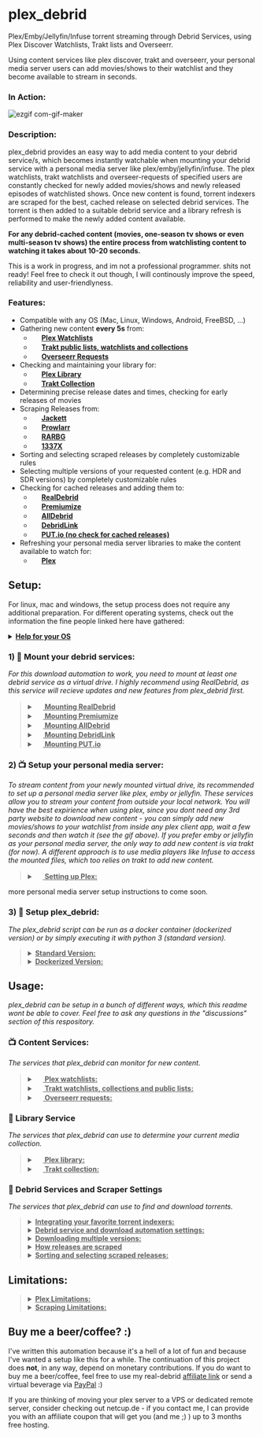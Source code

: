 # plex_debrid
Plex/Emby/Jellyfin/Infuse torrent streaming through Debrid Services, using Plex Discover Watchlists, Trakt lists and Overseerr.

Using content services like plex discover, trakt and overseerr, your personal media server users can add movies/shows to their watchlist and they become available to stream in seconds.

### In Action:

![ezgif com-gif-maker](https://user-images.githubusercontent.com/71379623/185643627-45217303-75d8-4c9d-8c8b-41bb2e27fd87.gif)


### Description:

plex_debrid provides an easy way to add media content to your debrid service/s, which becomes instantly watchable when mounting your debrid service with a personal media server like plex/emby/jellyfin/infuse. The plex watchlists, trakt watchlists and overseer-requests of specified users are constantly checked for newly added movies/shows and newly released episodes of watchlisted shows. Once new content is found, torrent indexers are scraped for the best, cached release on selected debrid services. The torrent is then added to a suitable debrid service and a library refresh is performed to make the newly added content available. 

**For any debrid-cached content (movies, one-season tv shows or even multi-season tv shows) the entire process from watchlisting content to watching it takes about 10-20 seconds.**

This is a work in progress, and im not a professional programmer. shits not ready! Feel free to check it out though, I will continously improve the speed, reliability and user-friendlyness.

### Features:
- Compatible with any OS (Mac, Linux, Windows, Android, FreeBSD, ...)
- Gathering new content **every 5s** from:
   - <img src="https://app.plex.tv/desktop/favicon.ico" height="16"> **[Plex Watchlists](https://plex.tv/)**
   - <img src="https://walter.trakt.tv/hotlink-ok/public/favicon.ico" height="16"> **[Trakt public lists, watchlists and collections](https://trakt.tv/)**
   - <img src="https://hotio.dev/webhook-avatars/overseerr.png" height="16"> **[Overseerr Requests](https://overseerr.dev/)**
- Checking and maintaining your library for:
   - <img src="https://app.plex.tv/desktop/favicon.ico" height="16"> **[Plex Library](https://plex.tv/)**
   - <img src="https://walter.trakt.tv/hotlink-ok/public/favicon.ico" height="16"> **[Trakt Collection](https://trakt.tv/)**
- Determining precise release dates and times, checking for early releases of movies
- Scraping Releases from:
   - <img src="https://user-images.githubusercontent.com/27040483/28728094-99f3e3f6-73c7-11e7-8f8d-28912dc6ac0d.png" height="16"> **[Jackett](https://github.com/Jackett/Jackett)**
   - <img src="https://prowlarr.com/img/favicon-32x32.png" height="16"> **[Prowlarr](https://github.com/Prowlarr/Prowlarr)**
   - <img src="https://progsoft.net/images/rarbg-icon-648af4dcc6ec63ee49d6c050af63d2547c74d46c.png" height="16"> **[RARBG](https://rarbg.to/)**
   - <img src="https://1337x.to/favicon.ico" height="16"> **[1337X](https://1337x.to/)**
- Sorting and selecting scraped releases by completely customizable rules
- Selecting multiple versions of your requested content (e.g. HDR and SDR versions) by completely customizable rules
- Checking for cached releases and adding them to:
   - <img src="https://fcdn.real-debrid.com/0818/favicons/favicon.ico" height="16"> **[RealDebrid](http://real-debrid.com/?id=5708990)**
   - <img src="https://www.premiumize.me/favicon-16x16.png" height="16"> **[Premiumize](https://www.premiumize.me/)**
   - <img src="https://cdn.alldebrid.com/lib/images/default/favicon.png" height="16"> **[AllDebrid](https://alldebrid.com/)**
   - <img src="https://cdn.debrid-link.com/favicon.ico?i=2" height="16"> **[DebridLink](https://debrid-link.com/)**
   - <img src="https://app.put.io/assets/favicon-32x32.png" height="16"> **[PUT.io (no check for cached releases)](https://put.io/)**
- Refreshing your personal media server libraries to make the content available to watch for:
   - <img src="https://app.plex.tv/desktop/favicon.ico" height="16"> **[Plex](https://plex.tv/)**

## Setup:
For linux, mac and windows, the setup process does not require any additional preparation. For different operating systems, check out the information the fine people linked here have gathered:
<details>
  <summary><b><u>Help for your OS</u></b></summary>
  
  - **[FreeBSD (u/TheNicestRichtofen)](https://www.reddit.com/r/Piracy/comments/v5zpj7/comment/ibnikqh/?utm_source=share&utm_medium=web2x&context=3)**
  - **[Android](https://github.com/itsToggle/plex_debrid/tree/android)**
</details>

### 1) :open_file_folder: Mount your debrid services:

*For this download automation to work, you need to mount at least one debrid service as a virtual drive. I highly recommend using RealDebrid, as this service will recieve updates and new features from plex_debrid first.*
>
><details>
>  <summary><b><u><img src="https://fcdn.real-debrid.com/0818/favicons/favicon.ico" height="16"> Mounting RealDebrid</u></b></summary>
>  
>  Realdebrid has now implement support for WebDav, which makes it mountable with official rclone software.
>  
>  I do still recomend using my fork, since realdebrids WebDav does not allow for torrent file deletion through rclone and they limit the amount of torrents displayed to 200. They do claim the torrent file deletion works with other webdav mount programs, but i have not been able to test this yet. It also seems that the official realdebrid webdav is still slower and more bandwidth heavy than my rclone fork, because mounting the webdav leads to frequent re-discovering of already downloaded content. 
>  
>  **Mounting with my fork:**
>  
>  1. Install my rclone fork: https://github.com/itsToggle/rclone_rd
>  2. configure rclone by running the command 'rclone config' (could be './rclone config' and depending on your os, the filename could be './rclone-linux' or similar. If you get a permission denied error (linux & macos), run 'sudo chmod u+x rclone-linux', adjusted to the filename.)
>  3. create a new remote by typing 'n'
>  4. give your remote a name (e.g. 'your-remote')
>  5. choose '47) realdebrid' as your remote type
>  6. follow the rest of the prompted instructions, choose 'no advaced configuration'
>  7. You can mount your newly created remote by running the command 'rclone cmount your-remote: X: --dir-cache-time 10s --vfs-cache-mode full' (replace 'your-remote' with your remote name, replace X with a drive letter of your choice e.g 'X','Y','Z',...)
>  8. If you are running my rclone fork on Linux, replace "cmount" with "mount" in the command above.
>  9. You've successfuly created a virtual drive of your debrid service!
>  
>  *You can run rclone as a background service by adding the mounting tag '--no-console' (Windows) or '--deamon' (Linux, Mac, etc)*
> 
>  **Mounting with official rclone software (WebDav)**
>  
>  1. Install the official rclone software: https://github.com/rclone/rclone or my fork: https://github.com/itsToggle/rclone_rd
>  2. configure rclone by running the command 'rclone config' (could be './rclone config' depending on your os)
>  3. create a new remote by typing 'n'
>  4. give your remote a name (e.g. 'your-remote')
>  5. choose '45) WebDav' as your remote type
>  6. enter 'https://dav.real-debrid.com/' as the server url
>  7. choose option '5) (other)'
>  8. enter your realdebrid user name as your user name
>  9. choose option 'y) yes, enter in my own password'
>  10. enter your webdav password (available in your account settings) as the password
>  11. You can mount your newly created remote by running the command 'rclone mount your-remote:torrents X: --dir-cache-time 10s --vfs-cache-mode full' (replace 'your-remote' with your remote name, replace X with a drive letter of your choice e.g 'X','Y','Z',...)
>  12. You've successfuly created a virtual drive of your debrid service!
> 
>  *You can run rclone as a background service by adding the mounting tag '--no-console' (Windows) or '--deamon' (Linux, Mac, etc)*
></details>
>
><details>
>  <summary><b><u><img src="https://www.premiumize.me/favicon-16x16.png" height="16"> Mounting Premiumize</u></b></summary>
>  
>  1. Install the official rclone software: https://github.com/rclone/rclone or my fork: https://github.com/itsToggle/rclone_rd
>  2. configure rclone by running the command 'rclone config' (could be './rclone config' depending on your os)
>  3. create a new remote by typing 'n'
>  4. give your remote a name (e.g. 'your-remote')
>  5. choose '46) premiumize' as your remote type
>  6. follow the rest of the prompted instructions, choose 'no advaced configuration'
>  7. You can mount your newly created remote by running the command 'rclone mount your-remote: X: --dir-cache-time 10s --vfs-cache-mode full' (replace 'your-remote' with your remote name, replace X with a drive letter of your choice e.g 'X','Y','Z',...)
>  8. You've successfuly created a virtual drive of your debrid service!
>  
>  *You can run rclone as a background service by adding the mounting tag '--no-console' (Windows) or '--deamon' (Linux, Mac, etc)*
></details>
>
><details>
>  <summary><b><u><img src="https://cdn.alldebrid.com/lib/images/default/favicon.png" height="16"> Mounting AllDebrid</u></b></summary>
>  
>  1. Install the official rclone software: https://github.com/rclone/rclone or my fork: https://github.com/itsToggle/rclone_rd
>  2. configure rclone by running the command 'rclone config' (could be './rclone config' depending on your os)
>  3. create a new remote by typing 'n'
>  4. give your remote a name (e.g. 'your-remote')
>  5. choose '42) WebDav' as your remote type
>  6. enter 'https://alldebrid.com/webdav/' as the server url
>  7. choose option '5) (other)'
>  8. enter an api key as your user name
>  9. choose option 'y) yes, enter in my own password'
>  10. enter 'eeeee' as the password
>  11. You can mount your newly created remote by running the command 'rclone mount your-remote:links X: --dir-cache-time 10s --vfs-cache-mode full' (replace 'your-remote' with your remote name, replace X with a drive letter of your choice e.g 'X','Y','Z',...)
>  12. You've successfuly created a virtual drive of your debrid service!
>  13. You will only be able to watch content from the "links" and "history" folder, not the "magnet" folder. The "links" folder is recommended and the one used in the mounting command above.
>  
>  *You can run rclone as a background service by adding the mounting tag '--no-console' (Windows) or '--deamon' (Linux, Mac, etc)*
></details>
>
><details>
>  <summary><b><u><img src="https://cdn.debrid-link.com/favicon.ico?i=2" height="16"> Mounting DebridLink</u></b></summary>
>  
>  1. Install the official rclone software: https://github.com/rclone/rclone or my fork: https://github.com/itsToggle/rclone_rd
>  2. configure rclone by running the command 'rclone config' (could be './rclone config' depending on your os)
>  3. create a new remote by typing 'n'
>  4. give your remote a name (e.g. 'your-remote')
>  5. choose '42) WebDav' as your remote type
>  6. enter 'https://webdav.debrid.link' as the server url
>  7. choose option '5) (other)'
>  8. enter your debrid-link user name as your user name
>  9. choose option 'y) yes, enter in my own password'
>  10. enter your "passkey" (Available in your account) as the password
>  11. You can mount your newly created remote by running the command 'rclone mount your-remote X: --dir-cache-time 10s --vfs-cache-mode full' (replace 'your-remote' with your remote name, replace X with a drive letter of your choice e.g 'X','Y','Z',...)
>  12. You've successfuly created a virtual drive of your debrid service!
>  
>  *You can run rclone as a background service by adding the mounting tag '--no-console' (Windows) or '--deamon' (Linux, Mac, etc)*
></details>
>
><details>
>  <summary><b><u><img src="https://app.put.io/assets/favicon-32x32.png" height="16"> Mounting PUT.io</u></b></summary>
>  
>  Here is a nicely written article from the put.io team on how to mount put.io using rclone:
>  
>  http://help.put.io/en/articles/3480094-plex-rclone
>  
>You can mount your newly created remote by running the command 'rclone mount your-remote X: --dir-cache-time 10s --vfs-cache-mode full' (replace 'your-remote' with your remote name, replace X with a drive letter of your choice e.g 'X','Y','Z',...)
>  
>  *You can run rclone as a background service by adding the mounting tag '--no-console' (Windows) or '--deamon' (Linux, Mac, etc)*
></details>

### 2) :tv: Setup your personal media server:

*To stream content from your newly mounted virtual drive, its recommended to set up a personal media server like plex, emby or jellyfin. These services allow you to stream your content from outside your local network. You will have the best expirience when using plex, since you dont need any 3rd party website to download new content - you can simply add new movies/shows to your watchlist from inside any plex client app, wait a few seconds and then watch it (see the gif above). If you prefer emby or jellyfin as your personal media server, the only way to add new content is via trakt (for now). A different approach is to use media players like Infuse to access the mounted files, which too relies on trakt to add new content.*

><details>
>  <summary><b><u><img src="https://app.plex.tv/desktop/favicon.ico" height="16"> Setting up Plex:</u></b></summary>
>  
>  1. Create a plex 'movie' library of the mounted virtual drive or add the virtual drive to an existing 'movie' library.
>  2. Create a plex 'shows' library of the mounted virtual drive or add the virtual drive to an existing 'shows' library.
>  3. *If you are running rclone on a Linux based OS and Plex cant find your mounted virtual drive, try adding the mounting tag '--allow-other'*
>  4. *Recommendation: disable 'video preview thumbnails', ~disable 'intro detection'~, disable the scheduled task 'perfom extensive media analysis' to reduce the download traffic*
>  5. You and your home users can now stream cached torrents from your debrid service/s!
>  
>  </details>

more personal media server setup instructions to come soon.

### 3) :page_facing_up: Setup plex_debrid:

*The plex_debrid script can be run as a docker container (dockerized version) or by simply executing it with python 3 (standard version).*

><details>
>  <summary><b><u>Standard Version:</u></b></summary>
>  
>  0. Clone this repository with git or click on "code" (top right) and then "download zip" 
>  1. Run the script!
>  2. The script will guide you through the initial setup and the next steps. When setting up plex_debrid, you will be prompted to choose the 3 main services that this script connects:
>  3. Pick and setup at least one **content service** which plex_debrid should monitor for new content
>  4. Pick and setup a **library service**, which plex_debrid will use to determine your current media collection.
>  5. Pick and setup at least one **debrid service**, which plex_debrid will use to download content.
>  3. You're done!
>  4. Choose option '1' to run the download automation. Choose option '2' to explore or edit the Settings or open the "settings.json" file the script creates after the first run.
>  5. Read the rest of the README!
>  
></details>
>
><details>
>  <summary><b><u>Dockerized Version:</u></b></summary>
>  
>  0. Clone this repository with git or click on "code" (top right) and then "download zip" 
>  1. Run 'docker build -t plex_debrid .'
>  2. Run 'docker run -ti plex_debrid'
>  3. The script will guide you through the initial setup and the next steps. When setting up plex_debrid, you will be prompted to choose the 3 main services that this script connects:
>  4. Pick and setup at least one **content service** which plex_debrid should monitor for new content
>  5. Pick and setup a **library service**, which plex_debrid will use to determine your current media collection.
>  6. Pick and setup at least one **debrid service**, which plex_debrid will use to download content.
>  7. You're done!
>  8. Choose option '1' to run the download automation. Choose option '2' to explore or edit the Settings or open the "settings.json" file the script creates after the first run.
>  9. Read the rest of the README!
>  
></details>

## Usage:

*plex_debrid can be setup in a bunch of different ways, which this readme wont be able to cover. Feel free to ask any questions in the "discussions" section of this respository.*

### :tv: Content Services:

*The services that plex_debrid can monitor for new content.*

><details>
>  <summary><b><u><img src="https://app.plex.tv/desktop/favicon.ico" height="16"> Plex watchlists:</u></b></summary>
>  
>  - The Plex Watchlist and the Discover feature are only available for accounts that are linked to an email address - so no managed accounts.
>  - To allow content download from inside any plex client by yourself and other users, create a new user by navigation to '/Settings/Content Services/Plex/Plex users/Edit/Add user'.
>  - You and the users you've added can now browse the Discover part of Plex and download content by adding it to the Plex Watchlist.
>  - If you want to delete something from your Plex server, make sure that you've removed it from your Watchlist first. Otherwise the script will see that its in your watchlist and not on your server and will simply download it again.
>  - By default, movies that you add to your Plex Watchlist are removed automatically once they are downloaded and shows stay in the Watchlist, because only shows that are in the Watchlist are monitored for newly released episodes. You can change which media type/s should be automatically removed from your watchlist by navigating to '/Settings/Content Services/Plex/Plex auto remove'
>  - The script tries its best to avoid downloading unwanted (e.g. sample) files. If samples still show up on plex, you can create a .plexignore file and add it to the mounts parent directory (more info [here](https://support.plex.tv/articles/201381883-special-keyword-file-folder-exclusion/)).
>  - The Plex Watchlist of your specified users will polled for changes every 5 seconds, which is when it will try to find newly added content. 
>  - The Plex Watchlist will be updated entirely every 30 minutes, which is when it will try to find newly released episodes from watchlisted series. This is only done every 30 minutes, because building the whole watchlist can take more than a minute, depending on the amount of shows you have in there.
>  - If you dont want to download a specific episode or season of a show, navigate to that show in the discovery feature and mark the episodes/seasons that you want to ignore as 'watched'. The watch status inside the discovery feature is not connected to the watch status inside your libraries (by default).
>  - When some plex watchlisted content could repeatedly not be downloaded, it will be marked as 'watched' in the Discovery feature of the first specified user. This will cause the scraper to ignore the content, until its marked as 'unwatched' again.
>  - You can connect plex_debrid to trakt.tv to get more accurate release dates and times for your content.
>  - You can explore and remove ignored content in the main menu.
>
></details>
>
><details>
>  <summary><b><u><img src="https://walter.trakt.tv/hotlink-ok/public/favicon.ico" height="16"> Trakt watchlists, collections and public lists:</u></b></summary>
>  
>  - To connect the script to trakt, navigate to '/Settings/Content Services/Trakt/Trakt users/Edit/Add user'. You can add an unlimited amount of users.
>  - To monitor and download your users trakt watchlists, collections or public lists, navigate to '/Settings/Content Services/Trakt/Trakt lists'. By default, no trakt list is monitored for new content.
>  - Only movies and entire shows in the watchlists, public lists and collections are downloaded. Not single seasons or episodes (for now).
>  - The trakt watchlists of specified users is updated every 5s.
>  - Shows in the trakt collections of specified users are checked for newly released episodes every 30min.
>  - Public lists are updated every 30min.
>
></details>
>
><details>
>  <summary><b><u><img src="https://hotio.dev/webhook-avatars/overseerr.png" height="16"> Overseerr requests:</u></b></summary>
> 
>  - You can connect plex_debrid to overseerr to instantly and automatically download approved requests from selected users.
>  - To connect the script to overseerr, navigate to '/Settings/Content Services/Overseerr'. 
>  - By default, all approved requests from all overseerr users are downloaded by plex_debrid. To limit this feature to specific users, navigate to '/Settings/Content Services/Overseerr/Overseerr users'
>
></details>

### :open_file_folder: Library Service

*The services that plex_debrid can use to determine your current media collection.*

><details>
>  <summary><b><u><img src="https://app.plex.tv/desktop/favicon.ico" height="16"> Plex library:</u></b></summary>
>  
>  - To use your plex library as your library service, navigate to '/Settings/Library Service/Change library service/'
>  - If you choose your plex library as your library service, your *entire* Plex Library (including shares) is checked before downloading anything and the script will avoid duplicate downloads. To limit this library check to specific library sections, navigate to '/Settings/Library Service/Edit library service/Plex library check/Edit'
>
></details>
>
><details>
>  <summary><b><u><img src="https://walter.trakt.tv/hotlink-ok/public/favicon.ico" height="16"> Trakt collection:</u></b></summary>
>  
>  - To use one of your trakt users collections as your library service, navigate to '/Settings/Library Service/Change library service/'
>  - If you choose your trakt collection as your library service, your *entire* trakt collection is checked before downloading anything and the script will avoid duplicate downloads.
>  - Once content is downloaded, plex_debrid will mark it as collected for the specified trakt user. 
>
></details>

### :magnet: Debrid Services and Scraper Settings

*The services that plex_debrid can use to find and download torrents.*

><details>
>  <summary><b><u>Integrating your favorite torrent indexers:</u></b></summary>
>  
>  - The only legacy scrapers currently integrated are for rarbg.to and 1337x.to 
>  - Its recommended to install "jackett", a program that wraps a huge amount of torrent indexers (https://github.com/Jackett/Jackett). Once installed and setup, you can enable jackett by navigating to '/Settings/Scraper/Sources/Edit/Add source/jackett'. Once enabled, you can delete the legacy scrapers, since jackett can handle both 1337x and rarbg.
>  - If you prefer Prowlarr over Jackett, you are able to integrate prowlarr in the same way as jackett. Prowlarr has stricted rate limits than jackett for some indexers (e.g. 1337x), which could cause plex_debrid to timeout the request to prowlarr and therefore find less releases than jackett.
>  - You can now choose to use a specific debrid service for a specific torrent tracker by navigating to "/Settings/Debrid Services/Tracker specific Debrid Services". This comes in handy if you are using a private tracker that forces you to use a debrid service that will seed your torrents (e.g. debridlink,put.io).
>
></details>
>
><details>
>  <summary><b><u>Debrid service and download automation settings:</u></b></summary>
>  
>  - You can add more than one debrid service and change the order in which they should be checked for cached releases by navigating to '/Settings/Debrid Services/Edit'.
>  - In order to scrape for a movie/show, plex_debrid renames the movie/show title. by default, some special characters are removed and spaces are replaced with dots. You can edit the replacement of other special characters (for example replacing '&' with 'and', etc.) by navigating to '/Settings/Scraper/Special character renaming'
>  - If you don't want the main menu to show when you start the script and run the download automation right away, you can define this in the 'UI Settings' section of the 'Settings' menu. You can return to the main menu at any time by typing 'exit'.
>
></details>
>
><details>
>  <summary><b><u>Downloading multiple versions:</u></b></summary>
>  
>  - You can download multiple versions of your requested content (e.g. HDR and SDR versions, or a version for each resolution) by adding an unlimited amount of completely customizable version definitions
>  - You can add these version definition by navigating to "/Settings/Scraper Settings/Multiple Versions/Edit"
>  - You can negate the version definitions by adding a "!" as the first character
>  - Example: to download 2160p, 1080p and 720p releases, add the following versions: "(2160p)", "(1080p)" and "(720p)"
>  - Example: to download HDR and non-HDR releases, add the following versions: "(\.HDR\.)" and "!(\.HDR\.)"
>
></details>
>
><details>
>  <summary><b><u>How releases are scraped</u></b></summary>
>  
>  The scraping of movies is pretty simple, there is not a lot to explain.
>  
>  When scraping for shows however, the scraper follows the steps below:
>  - If more than 1 season is to be downloaded, the scraper searches for releases with the following query: 'some.show' - which usually returns all releases related to that show.
>    - If more than 3 seasons are to be downloaded, the scraper looks for multi-season packs within the already scraped releases and tries to download one.
>    - The scraper then looks for single-season packs for the remaining seasons within the already scraped releases.
>    - If not all seasons could be downloaded, the scraper specifically searches for the missing seasons with the following query: 'some.show.S0X.'
>  - If less than one entire season is to be downloaded or episodes are still missing, the scraper searches for releases with the following query: 'some.show.S0X' which usually returns all episodes and partial releases of that season.
>    - If missing episodes are found within the already scraped releases, they are downloaded.
>    - If there are still episodes missing, the scraper will look for the individual episodes with the following query: 'some.show.S0XE0X.'
>  
>  All that is done to minimize the amount of calls made to torrent indexers and to fetch the most episodes at once. The process is done via multiprosing to speed things up.
>  plex_debrid accepts releases whos title deviates a bit from the original search-query. This allows plex_debrid to download a release named "some.show.2018.season.1.S01", when the original search query was "some.show.S01". This usually works fine, but it does lead to problems when downloading shows which have similar titles like "NCIS" and "NCIS: Los Angeles". Im not sure how to find a good compromise solution.
></details>
><details>
>  <summary><b><u>Sorting and selecting scraped releases:</u></b></summary>
>  
>  The scrapers usually provide a whole bunch of releases. 
>  Adding them all to your debrid services would clutter your library and slow things down. This is why this script automatically sorts the releases by completely customizable rules and picks the best one. The script provides some pretty ok rules by default.
>  
>  You can define a minimum and maximum release size to filter out any unwanted releases. By default, the minimum release size is 100MB.
>  
>  The sorting is done by providing an unlimited number of sorting 'rules'. Rules can be added, edited, delted or moved. The first rule has the highest priority, the last one the lowest. 
>
>  Each rule consist of:
>  - a regex match group that defines what we are looking for. Check out regexr.com to try out some regex match definitions.
>  - an attribute definition that defines which attribute of the release we want to look in (can be the title, the source, or the size, or other special attributes that arent described further)
>  - an interpretation method. This can be either:
>    - "number" : the first regex match group will be interpreted as an integer and releases will be ranked by this number.
>    - "text" : we will give each release a rank accoring to which match group its in.
>  - lastly we define wheter to rank the releases in ascending or descending order.
>
>  You can test out your current sorting rules by manually scraping for releases from the main menu. The returned releases are sorted by your current rules. If you follow the 'scraping steps' from the section above, you will be able to tell which releases would be automatically downloaded with your current settings.
>
>  Lets make some rules: 
>
>  <details>
>    <summary><b><u>Example resolution sorting:</u></b></summary>
>
>  We want to download releases up to our prefered resolution of 1080p.
>  For this, we will choose the following setup:
>  - regex definition: "(1080|720|480)(?=p)" - This is one match group, that matches either "1080", "720" or "480", followed by the letter "p". This is a typical Resolution definition of releases.
>  - attribute definition: "title" - we want to look for this inside the release title
>  - interpretation method: "number" - we want to sort the releases by the highest number to the lowest number
>  - ascending/descending: "1" - 1 means descending. We want to sort the releases in decending order to get the highest resolution release.
>
>  </details>
>
>  <details>
>    <summary><b><u>Example codec sorting:</u></b></summary>
>
>  We want to download releases that use the x265 Codec, rather then the x264 codec. 
>  For this, we will choose the following setup:
>  - regex definition: "(h.?265|x.?265)|(h.?264|x.?264)" - These are two match groups, that match typical codec descriptions in the release titles
>  - attribute definition: "title" - we want to look for this inside the release title
>  - interpretation method: "text" - by choosing this, we define that the releases should be sorted by the match group they are in.
>  - ascending/descending: "1" - 1 means descending. Descending in this context means, that the First matchgroup is preffered over the second matchgroup, and both are prefered over a release that doesnt match.
>
>  </details>
>
>  <details>
>    <summary><b><u>Example release exclusion:</u></b></summary>
>
>  We don't want to download releases that are HDR or 3D. For this rule to ne effective, we need to make it our first rule.
>  For this, we will choose the following setup:
>  - regex definition: "(\\.HDR\\.|\\.3D\\.)"
>  - attribute definition: "title" - we want to look for this inside the release title
>  - interpretation method: "text" - by choosing this, we define that the releases should be sorted by the match group they are in.
>  - ascending/descending: "0" - 0 means ascending. Ascending in this context means, that releases that don't match are prefered over releases that do.
>
>  </details>
>
>  <details>
>    <summary><b><u>Example size sorting:</u></b></summary>
>
>  We want to sort or releases by size - this should be implemented as one of the last rules.
>  For this, we will choose the following setup:
>  - regex definition: "(.*)" - This is one match group that simply matches everything.
>  - attribute definition: "size" - we want to look for this inside the release size
>  - interpretation method: "number" - by choosing number, we define that the release size should be interpreted as a number.
>  - ascending/descending: "0" - 0 means ascending. We want to select the smallest release.
>
>  </details>
>
>  <details>
>    <summary><b><u>Example seeders sorting:</u></b></summary>
>
>  We want to sort or releases by the number of seeders.
>  For this, we will choose the following setup:
>  - regex definition: "(.*)" - This is one match group that simply matches everything.
>  - attribute definition: "seeders" - we want to look for this inside the releases seeders attribute
>  - interpretation method: "number" - by choosing number, we define that the releases number of seeders should be interpreted as a number.
>  - ascending/descending: "1" - 0 means descending. We want to select the release with the most seeders.
>
>  </details>
>
></details>

## Limitations:

><details>
>  <summary><b><u>Plex Limitations:</u></b></summary>
>  
>  - If plex is chosen as the library service, trakt and overseerr content needs to be matched to the plex media type. In order to accurate match content from Overseerr and Trakt to Plex, its neccessary to have at least one movie and one show inside a library thats visible by plex_debrid. Thats because in order to accurately match content, a search by imdb/tmdb/tvdb ID is necessary - which currently only works by requesting a "Fix Match" call to an existing library item. Until Plex allows a universal search by ID, this is the best I can do.
>  - plex_debrid cannot destinguish between a truly empty library and a library that couldnt be reached because its offline (or not reachable for any other reason). In order to avoid unwanted behaviour, the script simply stops running whenever an empty library is encountered. You will need to manually add at least one media item to the libraries visible by plex_debrid, before the download automation can run savely.
>  - The plex discover api only provides release dates, not precise release times. Its recommended to connect the script to trakt.tv, which enables plex_debrid to find more accurate release dates and even find out if movies can be downloaded before their actual release date.
>
></details>
>
><details>
>  <summary><b><u>Scraping Limitations:</u></b></summary>
>  
>  - plex_debrid accepts releases whos title deviates a bit from the original search-query. This allows plex_debrid to download a release named "some.show.2018.season.1.S01", when the original search query was "some.show.S01". This usually works fine, but it does lead to problems when downloading shows which have similar titles like "NCIS" and "NCIS: Los Angeles". Im not sure how to find a good compromise solution.
>
></details>

## Buy me a beer/coffee? :)

I've written this automation because it's a hell of a lot of fun and because I've wanted a setup like this for a while. The continuation of this project does **not**, in any way, depend on monetary contributions. If you do want to buy me a beer/coffee, feel free to use my real-debrid [affiliate link](http://real-debrid.com/?id=5708990) or send a virtual beverage via [PayPal](https://www.paypal.com/paypalme/oidulibbe) :)

If you are thinking of moving your plex server to a VPS or dedicated remote server, consider checking out netcup.de - if you contact me, I can provide you with an affiliate coupon that will get you (and me ;) ) up to 3 months free hosting.
